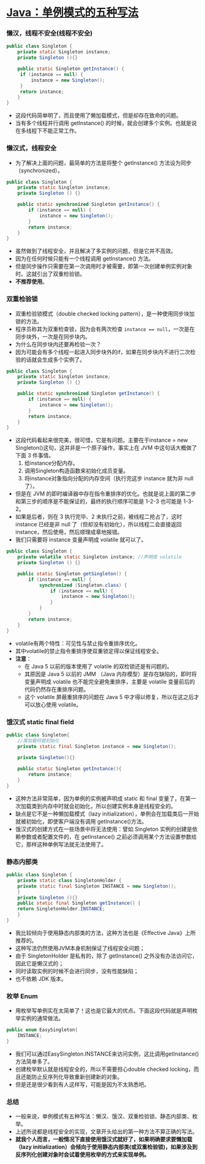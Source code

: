 # [Java：单例模式的五种写法](http://blog.csdn.net/nsw911439370/article/details/50456231)

### 懒汉，线程不安全(线程不安全)

```Java
public class Singleton {
    private static Singleton instance;
    private Singleton (){}

    public static Singleton getInstance() {
     if (instance == null) {
         instance = new Singleton();
     }
     return instance;
    }
}
```

- 这段代码简单明了，而且使用了懒加载模式，但是却存在致命的问题。
- 当有多个线程并行调用 getInstance() 的时候，就会创建多个实例。也就是说在多线程下不能正常工作。

### 懒汉式，线程安全

- 为了解决上面的问题，最简单的方法是将整个 getInstance() 方法设为同步（synchronized）。

```Java
public class Singleton {
    private static Singleton instance;
    private Singleton () {}

    public static synchronized Singleton getInstance() {
        if (instance == null) {
            instance = new Singleton();
        }
        return instance;
    }
}
```

- 虽然做到了线程安全，并且解决了多实例的问题，但是它并不高效。
- 因为在任何时候只能有一个线程调用 getInstance() 方法。
- 但是同步操作只需要在第一次调用时才被需要，即第一次创建单例实例对象时。这就引出了双重检验锁。
- **不推荐使用**。

### 双重检验锁

- 双重检验锁模式（double checked locking pattern），是一种使用同步块加锁的方法。
- 程序员称其为双重检查锁，因为会有两次检查 `instance == null`，一次是在同步块外，一次是在同步块内。
- 为什么在同步块内还要再检验一次？
- 因为可能会有多个线程一起进入同步块外的if，如果在同步块内不进行二次检验的话就会生成多个实例了。

```Java
public class Singleton {
    private static Singleton instance;
    private Singleton () {}

    public static synchronized Singleton getInstance() {
        if (instance == null) {
            instance = new Singleton();
        }
        return instance;
    }
}
```

- 这段代码看起来很完美，很可惜，它是有问题。主要在于instance = new Singleton()这句，这并非是一个原子操作，事实上在 JVM 中这句话大概做了下面 3 件事情。
  1. 给instance分配内存。
  2. 调用Singleton构造函数来初始化成员变量。
  3. 将instance对象指向分配的内存空间（执行完这步 instance 就为非 null 了）。
- 但是在 JVM 的即时编译器中存在指令重排序的优化。也就是说上面的第二步和第三步的顺序是不能保证的，最终的执行顺序可能是 1-2-3 也可能是 1-3-2。
- 如果是后者，则在 3 执行完毕、2 未执行之前，被线程二抢占了，这时 instance 已经是非 null 了（但却没有初始化），所以线程二会直接返回 instance，然后使用，然后顺理成章地报错。
- 我们只需要将 instance 变量声明成 volatile 就可以了。

```Java
public class Singleton {
    private volatile static Singleton instance; //声明成 volatile
    private Singleton () {}

    public static Singleton getSingleton() {
        if (instance == null) {                         
            synchronized (Singleton.class) {
                if (instance == null) {       
                    instance = new Singleton();
                }
            }
        }
        return instance;
    }
}
```

- volatile有两个特性：可见性与禁止指令重排序优化。
- 其中volatile的禁止指令重排序使双重锁定得以保证线程安全。
- **注意**：
  - 在 Java 5 以前的版本使用了 volatile 的双检锁还是有问题的。
  - 其原因是 Java 5 以前的 JMM （Java 内存模型）是存在缺陷的，即时将变量声明成 volatile 也不能完全避免重排序，主要是 volatile 变量前后的代码仍然存在重排序问题。
  - 这个 volatile 屏蔽重排序的问题在 Java 5 中才得以修复，所以在这之后才可以放心使用 volatile。

### 饿汉式 static final field

```Java
public class Singleton{
    //类加载时就初始化
    private static final Singleton instance = new Singleton();
    
    private Singleton(){}

    public static Singleton getInstance(){
        return instance;
    }
}
```

- 这种方法非常简单，因为单例的实例被声明成 static 和 final 变量了，在第一次加载类到内存中时就会初始化，所以创建实例本身是线程安全的。
- 缺点是它不是一种懒加载模式（lazy initialization），单例会在加载类后一开始就被初始化，即使客户端没有调用 getInstance()方法。
- 饿汉式的创建方式在一些场景中将无法使用：譬如 Singleton 实例的创建是依赖参数或者配置文件的，在 getInstance() 之前必须调用某个方法设置参数给它，那样这种单例写法就无法使用了。

### 静态内部类

```Java
public class Singleton {  
    private static class SingletonHolder {  
    private static final Singleton INSTANCE = new Singleton();  
    }  
    private Singleton (){}  
    public static final Singleton getInstance() {  
    return SingletonHolder.INSTANCE;  
    }  
} 
```

- 我比较倾向于使用静态内部类的方法，这种方法也是《Effective Java》上所推荐的。
- 这种写法仍然使用JVM本身机制保证了线程安全问题；
- 由于 SingletonHolder 是私有的，除了 getInstance() 之外没有办法访问它，因此它是懒汉式的；
- 同时读取实例的时候不会进行同步，没有性能缺陷；
- 也不依赖 JDK 版本。

### 枚举 Enum

- 用枚举写单例实在太简单了！这也是它最大的优点。下面这段代码就是声明枚举实例的通常做法。

```Java
public enum EasySingleton{
    INSTANCE;
}
```

- 我们可以通过EasySingleton.INSTANCE来访问实例，这比调用getInstance()方法简单多了。
- 创建枚举默认就是线程安全的，所以不需要担心double checked locking，而且还能防止反序列化导致重新创建新的对象。
- 但是还是很少看到有人这样写，可能是因为不太熟悉吧。

### 总结

- 一般来说，单例模式有五种写法：懒汉、饿汉、双重检验锁、静态内部类、枚举。
- 上述所说都是线程安全的实现，文章开头给出的第一种方法不算正确的写法。
- **就我个人而言，一般情况下直接使用饿汉式就好了，如果明确要求要懒加载（lazy initialization）会倾向于使用静态内部类(或双重检验锁)，如果涉及到反序列化创建对象时会试着使用枚举的方式来实现单例。**